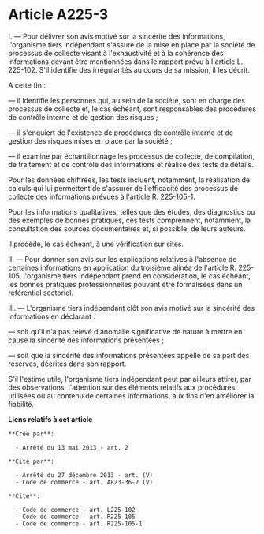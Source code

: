 # Article A225-3

I. ― Pour délivrer son avis motivé sur la sincérité des informations, l'organisme tiers indépendant s'assure de la mise en
place par la société de processus de collecte visant à l'exhaustivité et à la cohérence des informations devant être
mentionnées dans le rapport prévu à l'article L. 225-102. S'il identifie des irrégularités au cours de sa mission, il les
décrit. 

A cette fin : 

― il identifie les personnes qui, au sein de la société, sont en charge des processus de collecte et, le cas échéant, sont
responsables des procédures de contrôle interne et de gestion des risques ; 

― il s'enquiert de l'existence de procédures de contrôle interne et de gestion des risques mises en place par la société ; 

― il examine par échantillonnage les processus de collecte, de compilation, de traitement et de contrôle des informations et
réalise des tests de détails. 

Pour les données chiffrées, les tests incluent, notamment, la réalisation de calculs qui lui permettent de s'assurer de
l'efficacité des processus de collecte des informations prévues à l'article R. 225-105-1. 

Pour les informations qualitatives, telles que des études, des diagnostics ou des exemples de bonnes pratiques, ces tests
comprennent, notamment, la consultation des sources documentaires et, si possible, de leurs auteurs. 

Il procède, le cas échéant, à une vérification sur sites. 

II. ― Pour donner son avis sur les explications relatives à l'absence de certaines informations en application du troisième
alinéa de l'article R. 225-105, l'organisme tiers indépendant prend en considération, le cas échéant, les bonnes pratiques
professionnelles pouvant être formalisées dans un référentiel sectoriel. 

III. ― L'organisme tiers indépendant clôt son avis motivé sur la sincérité des informations en déclarant : 

― soit qu'il n'a pas relevé d'anomalie significative de nature à mettre en cause la sincérité des informations présentées ; 

― soit que la sincérité des informations présentées appelle de sa part des réserves, décrites dans son rapport. 

S'il l'estime utile, l'organisme tiers indépendant peut par ailleurs attirer, par des observations, l'attention sur des
éléments relatifs aux procédures utilisées ou au contenu de certaines informations, aux fins d'en améliorer la fiabilité.

**Liens relatifs à cet article**

	**Créé par**:

	  - Arrêté du 13 mai 2013 - art. 2

	**Cité par**:

	  - Arrêté du 27 décembre 2013 - art. (V)
	  - Code de commerce - art. A823-36-2 (V)

	**Cite**:

	  - Code de commerce - art. L225-102
	  - Code de commerce - art. R225-105
	  - Code de commerce - art. R225-105-1
